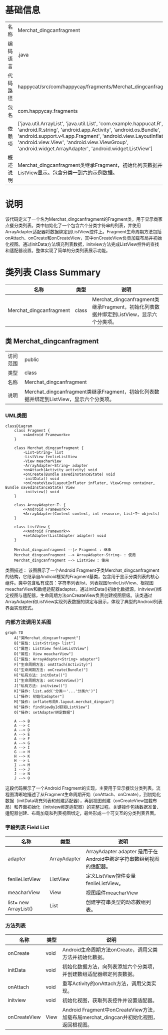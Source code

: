 # 基础信息

|      |      |
|------|------|
| 名称 | Merchat_dingcanfragment |
| 编码语言 | .java |
| 代码路径 | happycat/src/com/happycay/fragments/Merchat_dingcanfragment.java |
| 包名 | com.happycay.fragments |
| 依赖项 | ['java.util.ArrayList', 'java.util.List', 'com.example.happucat.R', 'android.R.string', 'android.app.Activity', 'android.os.Bundle', 'android.support.v4.app.Fragment', 'android.view.LayoutInflater', 'android.view.View', 'android.view.ViewGroup', 'android.widget.ArrayAdapter', 'android.widget.ListView'] |
| 概述说明 | Merchat_dingcanfragment类继承Fragment，初始化列表数据并绑定到ListView显示。包含分类一到六的示例数据。 |

# 说明

该代码定义了一个名为Merchat_dingcanfragment的Fragment类，用于显示商家点餐分类列表。类中初始化了一个包含六个分类字符串的列表，并使用ArrayAdapter适配器将数据绑定到ListView控件上。Fragment生命周期方法包括onAttach、onCreate和onCreateView，其中onCreateView负责加载布局并初始化视图。通过initData方法填充列表数据，initview方法完成ListView控件的查找和适配器设置。整体实现了简单的分类列表展示功能。

# 类列表 Class Summary

| 名称   | 类型  | 说明 |
|-------|------|-------------|
| Merchat_dingcanfragment | class | Merchat_dingcanfragment类继承Fragment，初始化列表数据并绑定到ListView，显示六个分类项。 |



## 类 Merchat_dingcanfragment

|      |      |
|------|------|
| 访问范围 | public |
| 类型 | class |
| 名称 | Merchat_dingcanfragment |
| 说明 | Merchat_dingcanfragment类继承Fragment，初始化列表数据并绑定到ListView，显示六个分类项。 |


### UML类图

```mermaid
classDiagram
    class Fragment {
        <<Android Framework>>
    }

    class Merchat_dingcanfragment {
        -List~String~ list
        -ListView fenlieListView
        -View meacharView
        -ArrayAdapter~String~ adapter
        +onAttach(Activity activity) void
        +onCreate(Bundle savedInstanceState) void
        -initData() void
        +onCreateView(LayoutInflater inflater, ViewGroup container, Bundle savedInstanceState) View
        -initview() void
    }

    class ArrayAdapter~T~ {
        <<Android Framework>>
        +ArrayAdapter(Context context, int resource, List~T~ objects)
    }

    class ListView {
        <<Android Framework>>
        +setAdapter(ListAdapter adapter) void
    }

    Merchat_dingcanfragment --|> Fragment : 继承
    Merchat_dingcanfragment --> ArrayAdapter~String~ : 使用
    Merchat_dingcanfragment --> ListView : 使用
```

类图描述：
该图展示了一个Android Fragment子类Merchat_dingcanfragment的结构，它继承自Android框架的Fragment基类，包含用于显示分类列表的核心组件。类中包含私有成员：字符串列表list、列表视图fenlieListView、根视图meacharView和数组适配器adapter。通过initData()初始化数据源，initview()绑定视图与适配器，生命周期方法onCreateView负责创建视图层级。该类通过ArrayAdapter和ListView实现列表数据的绑定与展示，体现了典型的Android列表界面实现模式。


### 内部方法调用关系图

```mermaid
graph TD
    A["类Merchat_dingcanfragment"]
    B["属性: List<String> list"]
    C["属性: ListView fenlieListView"]
    D["属性: View meacharView"]
    E["属性: ArrayAdapter<String> adapter"]
    F["生命周期方法: onAttach(Activity)"]
    G["生命周期方法: onCreate(Bundle)"]
    H["私有方法: initData()"]
    I["生命周期方法: onCreateView()"]
    J["私有方法: initview()"]
    K["操作: list.add('分类一'...'分类六')"]
    L["操作: 初始化adapter"]
    M["操作: inflate布局R.layout.merchat_dingcan"]
    N["操作: findViewById获取ListView"]
    O["操作: setAdapter绑定数据"]

    A --> B
    A --> C
    A --> D
    A --> E
    A --> F
    A --> G
    A --> I
    G --> H
    H --> K
    H --> L
    I --> M
    I --> J
    J --> N
    J --> O
```

这段代码展示了一个Android Fragment的实现，主要用于显示餐饮分类列表。流程图清晰地描述了从Fragment生命周期开始（onAttach、onCreate），到初始化数据（initData填充列表和创建适配器），再到视图创建（onCreateView加载布局）和界面初始化（initview绑定适配器）的完整过程。关键操作包括数据准备、适配器创建、布局加载和列表视图绑定，最终形成一个可交互的分类列表界面。

### 字段列表 Field List

| 名称  | 类型  | 说明 |
|-------|-------|------|
| adapter | ArrayAdapter<String> | ArrayAdapter<String> adapter 是用于在Android中绑定字符串数组到视图的适配器。 |
| fenlieListView | ListView | 定义ListView控件变量fenlieListView。 |
| meacharView | View | 视图组件meacharView |
| list= new ArrayList<String>() | List<String> | 创建字符串类型的动态数组列表。 |

### 方法列表

| 名称  | 类型  | 说明 |
|-------|-------|------|
| onCreate | void | Android生命周期方法onCreate，调用父类方法并初始化数据。 |
| initData | void | 初始化数据方法，向列表添加六个分类项，并创建数组适配器绑定列表数据。 |
| onAttach | void | 重写Activity的onAttach方法，调用父类实现。 |
| initview | void | 初始化视图，获取列表控件并设置适配器。 |
| onCreateView | View | Android Fragment中onCreateView方法，加载布局merchat_dingcan并初始化视图，返回根视图。 |




